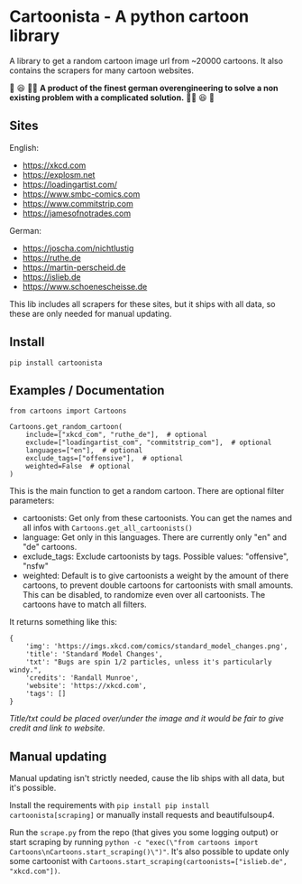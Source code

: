 # Cartoonista - A python cartoon library

A library to get a random cartoon image url from ~20000 cartoons. 
It also contains the scrapers for many cartoon websites.

:tada: :satisfied: :man_facepalming: **A product of the finest german overengineering to solve a non existing problem with a complicated solution.** :man_facepalming: :satisfied: :tada: 

## Sites

English:
* https://xkcd.com
* https://explosm.net
* https://loadingartist.com/
* https://www.smbc-comics.com
* https://www.commitstrip.com
* https://jamesofnotrades.com

German:
* https://joscha.com/nichtlustig
* https://ruthe.de
* https://martin-perscheid.de
* https://islieb.de
* https://www.schoenescheisse.de

This lib includes all scrapers for these sites, but it ships with all data, so these are only needed for manual updating.

## Install

```pip install cartoonista```

## Examples / Documentation

    from cartoons import Cartoons

    Cartoons.get_random_cartoon(
        include=["xkcd_com", "ruthe_de"],  # optional
        exclude=["loadingartist_com", "commitstrip_com"],  # optional
        languages=["en"],  # optional
        exclude_tags=["offensive"],  # optional
        weighted=False  # optional
    )

This is the main function to get a random cartoon. There are optional filter parameters:
* cartoonists: Get only from these cartoonists. You can get the names and all infos with ```Cartoons.get_all_cartoonists()```
* language: Get only in this languages. There are currently only "en" and "de" cartoons.
* exclude_tags: Exclude cartoonists by tags. Possible values: "offensive", "nsfw"
* weighted: Default is to give cartoonists a weight by the amount of there cartoons, to prevent double cartoons for cartoonists with small amounts. This can be disabled, to randomize even over all cartoonists. 
The cartoons have to match all filters.

It returns something like this:

    {
        'img': 'https://imgs.xkcd.com/comics/standard_model_changes.png', 
        'title': 'Standard Model Changes', 
        'txt': "Bugs are spin 1/2 particles, unless it's particularly windy.", 
        'credits': 'Randall Munroe', 
        'website': 'https://xkcd.com',
        'tags': []
    }

*Title/txt could be placed over/under the image and it would be fair to give credit and link to website.*

## Manual updating

Manual updating isn't strictly needed, cause the lib ships with all data, but it's possible.

Install the requirements with ```pip install pip install cartoonista[scraping]``` or manually install requests and beautifulsoup4.

Run the ```scrape.py``` from the repo (that gives you some logging output) or start scraping by running ```python -c "exec(\"from cartoons import Cartoons\nCartoons.start_scraping()\")"```. It's also possible to update only some cartoonist with ```Cartoons.start_scraping(cartoonists=["islieb.de", "xkcd.com"])```.